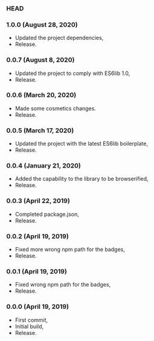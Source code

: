 ### HEAD

### 1.0.0 (August 28, 2020)

  * Updated the project dependencies,
  * Release.


### 0.0.7 (August 8, 2020)

  * Updated the project to comply with ES6lib 1.0,
  * Release.


### 0.0.6 (March 20, 2020)

  * Made some cosmetics changes.
  * Release.


### 0.0.5 (March 17, 2020)

  * Updated the project with the latest ES6lib boilerplate,
  * Release.


### 0.0.4 (January 21, 2020)

  * Added the capability to the library to be browserified,
  * Release.


### 0.0.3 (April 22, 2019)

  * Completed package.json,
  * Release.


### 0.0.2 (April 19, 2019)

  * Fixed more wrong npm path for the badges,
  * Release.


### 0.0.1 (April 19, 2019)

  * Fixed wrong npm path for the badges,
  * Release.


### 0.0.0 (April 19, 2019)

  * First commit,
  * Initial build,
  * Release.
